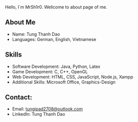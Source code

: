 
Hello, I´m MrSh1r0. Wellcome to about page of me.


## About Me
- Name: Tung Thanh Dao
- Languages: German, English, Vietnamese

## Skills
- Software Development: Java, Python, Latex
- Game Development: C, C++, OpenGL
- Web Development: HTML, CSS, JavaScript, Node.js, Xampp
- Additional Skills: Microsoft Office, Graphics-Design

## Contact:
- Email: tungipad2708@outlook.com
- LinkedIn: Tung Thanh Dao
